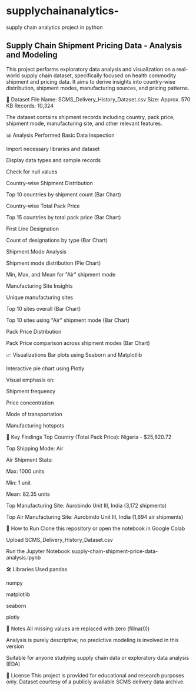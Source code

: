 # supplychainanalytics-
supply chain analytics project in python 

## Supply Chain Shipment Pricing Data - Analysis and Modeling
This project performs exploratory data analysis and visualization on a real-world supply chain dataset, specifically focused on health commodity shipment and pricing data. It aims to derive insights into country-wise distribution, shipment modes, manufacturing sources, and pricing patterns.

📁 Dataset
File Name: SCMS_Delivery_History_Dataset.csv
Size: Approx. 570 KB
Records: 10,324

The dataset contains shipment records including country, pack price, shipment mode, manufacturing site, and other relevant features.

📊 Analysis Performed
Basic Data Inspection

Import necessary libraries and dataset

Display data types and sample records

Check for null values

Country-wise Shipment Distribution

Top 10 countries by shipment count (Bar Chart)

Country-wise Total Pack Price

Top 15 countries by total pack price (Bar Chart)

First Line Designation

Count of designations by type (Bar Chart)

Shipment Mode Analysis

Shipment mode distribution (Pie Chart)

Min, Max, and Mean for "Air" shipment mode

Manufacturing Site Insights

Unique manufacturing sites

Top 10 sites overall (Bar Chart)

Top 10 sites using "Air" shipment mode (Bar Chart)

Pack Price Distribution

Pack Price comparison across shipment modes (Bar Chart)

📈 Visualizations
Bar plots using Seaborn and Matplotlib

Interactive pie chart using Plotly

Visual emphasis on:

Shipment frequency

Price concentration

Mode of transportation

Manufacturing hotspots

🧾 Key Findings
Top Country (Total Pack Price): Nigeria - $25,620.72

Top Shipping Mode: Air

Air Shipment Stats:

Max: 1000 units

Min: 1 unit

Mean: 82.35 units

Top Manufacturing Site: Aurobindo Unit III, India (3,172 shipments)

Top Air Manufacturing Site: Aurobindo Unit III, India (1,694 air shipments)

🚀 How to Run
Clone this repository or open the notebook in Google Colab

Upload SCMS_Delivery_History_Dataset.csv

Run the Jupyter Notebook supply-chain-shipment-price-data-analysis.ipynb

🛠️ Libraries Used
pandas

numpy

matplotlib

seaborn

plotly

📌 Notes
All missing values are replaced with zero (fillna(0))

Analysis is purely descriptive; no predictive modeling is involved in this version

Suitable for anyone studying supply chain data or exploratory data analysis (EDA)

📄 License
This project is provided for educational and research purposes only. Dataset courtesy of a publicly available SCMS delivery data archive.








